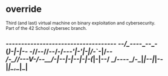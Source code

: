 # override
Third (and last) virtual machine on binary exploitation and cybersecurity. Part of the 42 School cybersec branch.


---___----------------------_-----_------
--/___\__---_____-_-__-_-__(_)-__|-|-___-
-//--//\-\-/-/-_-\-'__|-'__|-|/-_`-|/-_-\
/-\_//--\-V-/--__/-|--|-|--|-|-(_|-|--__/
\___/----\_/-\___|_|--|_|--|_|\__,_|\___|
-----------------------------------------